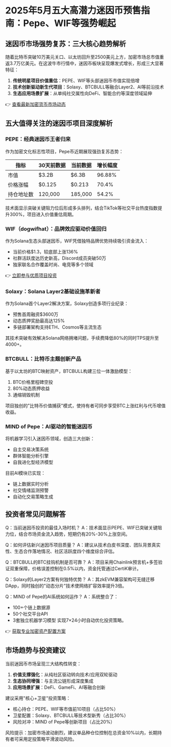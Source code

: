 # 2025年5月五大高潜力迷因币预售指南：Pepe、WIF等强势崛起

## 迷因币市场强势复苏：三大核心趋势解析
随着比特币突破10万美元关口、以太坊回升至2500美元上方，加密市场总市值重返3.7万亿美元。在这波牛市行情中，迷因币板块呈现爆发式增长，形成三大显著特征：

1. **传统明星项目价值重估**：PEPE、WIF等头部迷因币市值实现倍增
2. **技术创新驱动新生代项目**：Solaxy、BTCBULL等融合Layer2、AI等前沿技术
3. **生态应用场景扩展**：从单纯社交属性向DeFi、智能合约等深度领域延伸

👉 [查看最新加密货币市场动态](https://bit.ly/okx_welcome)

## 五大值得关注的迷因币项目深度解析

### PEPE：经典迷因币王者归来
作为加密文化标志性项目，Pepe币近期展现强劲复苏态势：

| 指标         | 30天前数据 | 当前数据 | 增长幅度 |
|--------------|------------|----------|----------|
| 市值         | $3.2B      | $6.3B    | 96.88%   |
| 价格涨幅     | $0.125     | $0.213   | 70.4%    |
| 持仓地址数   | 120,000    | 185,000  | 54.2%    |

技术面显示突破关键阻力位后形成多头排列，结合TikTok等社交平台热度指数提升300%，项目进入价值重估周期。

### WIF（dogwifhat）：品牌效应驱动价值回归
作为Solana生态头部迷因币，WIF凭借独特品牌优势持续吸引资金流入：

- 当前价格$1.3，较底部上涨136%
- 社群活跃度达历史新高，Discord成员突破50万
- 独家联名合作覆盖时尚、电竞等多个领域

👉 [立即参与优质项目投资](https://bit.ly/okx_welcome)

### Solaxy：Solana Layer2基础设施革新者
作为Solana首个Layer2解决方案，Solaxy创造多项行业纪录：

- 预售首周融资$3600万
- 动态质押奖励最高达125%
- 多链部署架构支持ETH、Cosmos等主流生态

其技术突破有效解决Solana网络拥堵问题，手续费降低80%的同时TPS提升至4000+。

### BTCBULL：比特币主题创新产品
基于以太坊的BTC映射资产，BTCBULL构建三位一体激励模型：

1. BTC价格里程碑空投
2. 80%动态质押收益
3. 通缩销毁机制

项目独创的"比特币价值捕获"模式，使持有者可同步享受BTC上涨红利与代币增值收益。

### MIND of Pepe：AI驱动的智能迷因币
将机器学习引入迷因币领域，创造三大创新：

- 自主交易决策系统
- 群体智能分析引擎
- 自我进化型经济模型

目前AI模块已实现：
- 链上数据实时分析
- 社交情绪监测预警
- 自动化交易策略生成

## 投资者常见问题解答

Q：当前迷因币投资的最佳入场时机？
A：技术面显示PEPE、WIF已突破关键阻力位，结合市场资金流入趋势，短期仍有20%-30%上涨空间。

Q：如何评估新兴迷因币项目质量？
A：建议从技术白皮书深度、团队背景真实性、生态合作落地情况、社区活跃度四个维度综合评估。

Q：BTCBULL的BTC挂钩机制是否可靠？
A：项目采用Chainlink预言机+多签验证双重保障，价格误差控制在0.5%以内，资金托管通过CertiK审计。

Q：Solaxy的Layer2方案有何独特优势？
A：其zkEVM兼容架构可无缝迁移DApp，同时独创的"动态分片"技术使网络扩容效率提升3倍。

Q：MIND of Pepe的AI系统如何运作？
A：系统整合了：
- 100+个链上数据源
- 50个社交平台API
- 3套独立机器学习模型
实现7×24小时自动优化投资策略。

👉 [获取专业加密资产配置方案](https://bit.ly/okx_welcome)

## 市场趋势与投资建议

当前迷因币市场呈现三大结构性转变：
1. **价值支撑强化**：从纯社区驱动转向技术/应用双轮驱动
2. **生态协同增强**：与主流公链形成深度集成
3. **应用场景扩展**：DeFi、GameFi、AI等融合创新

建议采用"核心+卫星"投资策略：
- 核心持仓：PEPE、WIF等市值前10项目（占比50%）
- 卫星配置：Solaxy、BTCBULL等技术型新秀（占比30%）
- 风险对冲：MIND of Pepe等创新项目（占比20%）

风险提示：加密市场波动剧烈，建议单品种仓位控制在总资金10%以内，长期持有者可采用定投策略平滑波动风险。
